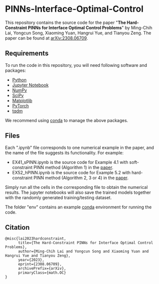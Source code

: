 # PINNs-Interface-Optimal-Control

This repository contains the source code for the paper "**The Hard-Constraint PINNs for Interface Optimal Control Problems**" by Ming-Chih Lai, Yongcun Song, Xiaoming Yuan, Hangrui Yue, and Tianyou Zeng. The paper can be found at [arXiv:2308.06709](https://arxiv.org/abs/2308.06709).

## Requirements

To run the code in this repository, you will need following software and packages:

- [Python](https://www.python.org/)
- [Jupyter Notebook](https://jupyter.org/)
- [NumPy](https://numpy.org/)
- [SciPy](https://scipy.org/)
- [Matplotlib](https://matplotlib.org/)
- [PyTorch](https://pytorch.org/)
- [tqdm](https://tqdm.github.io/)

We recommend using [conda](https://docs.conda.io/en/latest) to manage the above packages.

## Files

Each ".ipynb" file corresponds to one numerical example in the paper, and the name of the file suggests its functionality. For example:

- EX41_sPINN.ipynb is the source code for Example 4.1 with soft-constraint PINN method (Algorithm 1) in the [paper](https://arxiv.org/abs/2308.06709).
- EX52_hPINN.ipynb is the source code for Example 5.2 with hard-constraint PINN method (Algorithm 2, 3 or 4) in the [paper](https://arxiv.org/abs/2308.06709).

Simply run all the cells in the corresponding file to obtain the numerical results. The jupyter notebooks will also save the trained models together with the randomly generated training/testing dataset.

The folder "env" contains an example [conda](https://docs.conda.io/en/latest) environment for running the code.

## Citation

```
@misc{lai2023hardconstraint,
      title={The Hard-Constraint PINNs for Interface Optimal Control Problems}, 
      author={Ming-Chih Lai and Yongcun Song and Xiaoming Yuan and Hangrui Yue and Tianyou Zeng},
      year={2023},
      eprint={2308.06709},
      archivePrefix={arXiv},
      primaryClass={math.OC}
}
```

